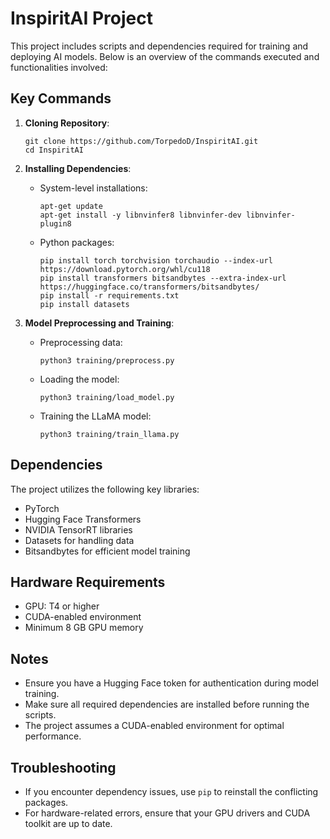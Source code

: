 
# InspiritAI Project

This project includes scripts and dependencies required for training and deploying AI models. Below is an overview of the commands executed and functionalities involved:

## Key Commands

1. **Cloning Repository**:
   ```
   git clone https://github.com/TorpedoD/InspiritAI.git
   cd InspiritAI
   ```

2. **Installing Dependencies**:
   - System-level installations:
     ```
     apt-get update
     apt-get install -y libnvinfer8 libnvinfer-dev libnvinfer-plugin8
     ```
   - Python packages:
     ```
     pip install torch torchvision torchaudio --index-url https://download.pytorch.org/whl/cu118
     pip install transformers bitsandbytes --extra-index-url https://huggingface.co/transformers/bitsandbytes/
     pip install -r requirements.txt
     pip install datasets
     ```

3. **Model Preprocessing and Training**:
   - Preprocessing data:
     ```
     python3 training/preprocess.py
     ```
   - Loading the model:
     ```
     python3 training/load_model.py
     ```
   - Training the LLaMA model:
     ```
     python3 training/train_llama.py
     ```

## Dependencies

The project utilizes the following key libraries:
- PyTorch
- Hugging Face Transformers
- NVIDIA TensorRT libraries
- Datasets for handling data
- Bitsandbytes for efficient model training

## Hardware Requirements

- GPU: T4 or higher
- CUDA-enabled environment
- Minimum 8 GB GPU memory

## Notes

- Ensure you have a Hugging Face token for authentication during model training.
- Make sure all required dependencies are installed before running the scripts.
- The project assumes a CUDA-enabled environment for optimal performance.

## Troubleshooting

- If you encounter dependency issues, use `pip` to reinstall the conflicting packages.
- For hardware-related errors, ensure that your GPU drivers and CUDA toolkit are up to date.

